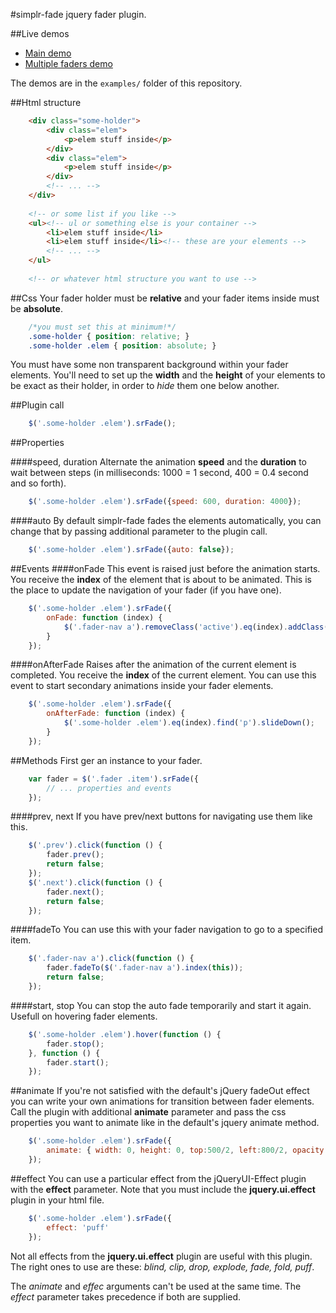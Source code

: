 #simplr-fade
jquery fader plugin.

##Live demos
- [Main demo](http://simov.github.com/simplr-fade/)
- [Multiple faders demo](http://simov.github.com/simplr-fade/examples/demo2.html)

The demos are in the `examples/` folder of this repository.

##Html structure
```html
    <div class="some-holder">
    	<div class="elem">
			<p>elem stuff inside</p>
		</div>
		<div class="elem">
			<p>elem stuff inside</p>
		</div>
		<!-- ... -->
	</div>
	
	<!-- or some list if you like -->
	<ul><!-- ul or something else is your container -->
		<li>elem stuff inside</li>
		<li>elem stuff inside</li><!-- these are your elements -->
		<!-- ... -->
	</ul>
	
	<!-- or whatever html structure you want to use -->
```

##Css
Your fader holder must be **relative** and your fader items inside must be **absolute**.
```css
    /*you must set this at minimum!*/
    .some-holder { position: relative; }
	.some-holder .elem { position: absolute; }
```
You must have some non transparent background within your fader elements.
You'll need to set up the **width** and the **height** of your elements to be exact as their holder, in order to *hide* them one below another.

##Plugin call
```js
    $('.some-holder .elem').srFade();
```

##Properties

####speed, duration
Alternate the animation **speed** and the **duration** to wait between steps (in milliseconds: 1000 = 1 second, 400 = 0.4 second and so forth).
```js
    $('.some-holder .elem').srFade({speed: 600, duration: 4000});
```
####auto
By default simplr-fade fades the elements automatically, you can change that by passing additional parameter to the plugin call.
```js
    $('.some-holder .elem').srFade({auto: false});
```

##Events
####onFade
This event is raised just before the animation starts. You receive the **index** of the element that is about to be animated. This is the place to update the navigation of your fader (if you have one).
```js
    $('.some-holder .elem').srFade({
    	onFade: function (index) {
			$('.fader-nav a').removeClass('active').eq(index).addClass('active');
		}
	});
```

####onAfterFade
Raises after the animation of the current element is completed. You receive the **index** of the current element. You can use this event to start secondary animations inside your fader elements.
```js
    $('.some-holder .elem').srFade({
    	onAfterFade: function (index) {
			$('.some-holder .elem').eq(index).find('p').slideDown();
		}
	});
```

##Methods
First ger an instance to your fader.
```js
    var fader = $('.fader .item').srFade({
    	// ... properties and events
	});
```
####prev, next
If you have prev/next buttons for navigating use them like this.
```js
    $('.prev').click(function () {
		fader.prev();
		return false;
	});
	$('.next').click(function () {
		fader.next();
		return false;
	});
```
####fadeTo
You can use this with your fader navigation to go to a specified item.
```js
    $('.fader-nav a').click(function () {
    	fader.fadeTo($('.fader-nav a').index(this));
		return false;
	});
```
####start, stop
You can stop the auto fade temporarily and start it again. Usefull on hovering fader elements.
```js
    $('.some-holder .elem').hover(function () {
    	fader.stop();
	}, function () {
		fader.start();
	});
```

##animate
If you're not satisfied with the default's jQuery fadeOut effect you can write your own animations for transition between fader elements. Call the plugin with additional **animate** parameter and pass the css properties you want to animate like in the default's jquery animate method.
```js
    $('.some-holder .elem').srFade({
    	animate: { width: 0, height: 0, top:500/2, left:800/2, opacity:0.5 }
	});
```

##effect
You can use a particular effect from the jQueryUI-Effect plugin with the **effect** parameter. Note that you must include the **jquery.ui.effect** plugin in your html file.
```js
    $('.some-holder .elem').srFade({
    	effect: 'puff'
	});
```
Not all effects from the **jquery.ui.effect** plugin are useful with this plugin. The right ones to use are these: *blind, clip, drop, explode, fade, fold, puff*.

The *animate* and *effec* arguments can't be used at the same time. The *effect* parameter takes precedence if both are supplied.
